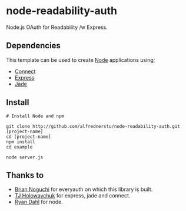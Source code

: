 # node-readability-auth

Node.js OAuth for Readability /w Express.

## Dependencies
This template can be used to create [Node](http://nodejs.org) applications using;

* [Connect](http://senchalabs.github.com/connect/)
* [Express](http://expressjs.com)
* [Jade](http://jade-lang.com/)

## Install

```
# Install Node and npm

git clone http://github.com/alfrednerstu/node-readability-auth.git [project-name]
cd [project-name]
npm install 
cd example

node server.js

```

## Thanks to

* [Brian Noguchi](https://github.com/bnoguchi) for everyauth on which this library is built.
* [TJ Holowaychuk](https://github.com/visionmedia) for express, jade and connect.
* [Ryan Dahl](https://github.com/ry) for node.
